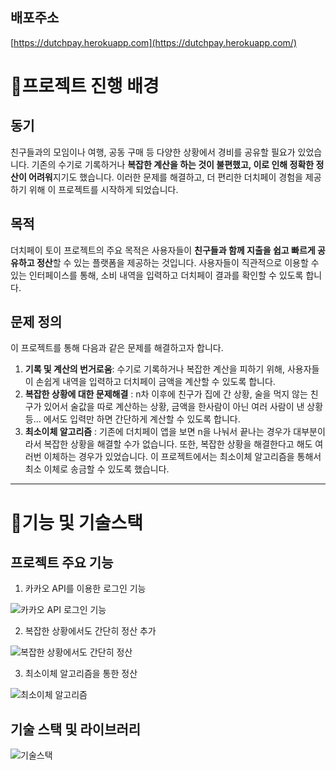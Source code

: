 
## 배포주소
[https://dutchpay.herokuapp.com](https://dutchpay.herokuapp.com/)

# 📌프로젝트 진행 배경
## 동기 
친구들과의 모임이나 여행, 공동 구매 등 다양한 상황에서 경비를 공유할 필요가 있었습니다. 기존의 수기로 기록하거나 **복잡한 계산을 하는 것이 불편했고, 이로 인해 정확한 정산이 어려워**지기도 했습니다. 이러한 문제를 해결하고, 더 편리한 더치페이 경험을 제공하기 위해 이 프로젝트를 시작하게 되었습니다.


## 목적
더치페이 토이 프로젝트의 주요 목적은 사용자들이 **친구들과 함께 지출을 쉽고 빠르게 공유하고 정산**할 수 있는 플랫폼을 제공하는 것입니다. 사용자들이 직관적으로 이용할 수 있는 인터페이스를 통해, 소비 내역을 입력하고 더치페이 결과를 확인할 수 있도록 합니다.


## 문제 정의 
이 프로젝트를 통해 다음과 같은 문제를 해결하고자 합니다.
1.  **기록 및 계산의 번거로움**: 수기로 기록하거나 복잡한 계산을 피하기 위해, 사용자들이 손쉽게 내역을 입력하고 더치페이 금액을 계산할 수 있도록 합니다.
2. **복잡한 상황에 대한 문제해결** : n차 이후에 친구가 집에 간 상황, 술을 먹지 않는 친구가 있어서 술값을 따로 계산하는 상황, 금액을 한사람이 아닌 여러 사람이 낸 상황 등... 에서도 입력만 하면 간단하게 계산할 수 있도록 합니다.
3. **최소이체 알고리즘** : 기존에 더치페이 앱을 보면 n을 나눠서 끝나는 경우가 대부분이라서 복잡한 상황을 해결할 수가 없습니다. 또한, 복잡한 상황을 해결한다고 해도 여러번 이체하는 경우가 있었습니다. 이 프로젝트에서는 최소이체 알고리즘을 통해서 최소 이체로 송금할 수 있도록 했습니다.


-----
# 📌기능 및 기술스택

## 프로젝트 주요 기능
1) 카카오 API를 이용한 로그인 기능

![카카오 API 로그인 기능](https://user-images.githubusercontent.com/52237184/233601648-5f2c7944-4250-4723-9f77-123f4f70ce6c.gif)


2) 복잡한 상황에서도 간단히 정산 추가

![복잡한 상황에서도 간단히 정산](https://user-images.githubusercontent.com/52237184/233601953-45d104d4-1796-4648-b0b2-2b70ddb18a2d.gif)


3) 최소이체 알고리즘을 통한 정산

![최소이체 알고리즘](https://user-images.githubusercontent.com/52237184/233601930-fb9df455-41ea-4744-be6a-bc9c59605a03.gif)


## 기술 스택 및 라이브러리
![기술스택](https://user-images.githubusercontent.com/52237184/233601936-a3244566-27cd-4177-be14-5f0e7fad5148.png)
